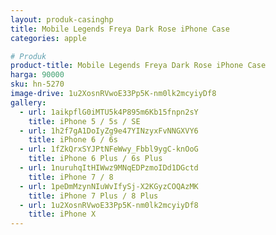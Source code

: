 ```yaml
---
layout: produk-casinghp
title: Mobile Legends Freya Dark Rose iPhone Case
categories: apple

# Produk
product-title: Mobile Legends Freya Dark Rose iPhone Case
harga: 90000
sku: hn-5270
image-drive: 1u2XosnRVwoE33Pp5K-nm0lk2mcyiyDf8
gallery:
  - url: 1aikpflG0iMTU5k4P895m6Kb15fnpn2sY
    title: iPhone 5 / 5s / SE
  - url: 1h2f7gA1DoIyZg9e47YINzyxFvNNGXVY6
    title: iPhone 6 / 6s
  - url: 1fZkQrxSYJPtNFeWwy_Fbbl9ygC-knOoG
    title: iPhone 6 Plus / 6s Plus
  - url: 1nuruhqItHIWwz9MNqEDPzmoIDd1DGctd
    title: iPhone 7 / 8
  - url: 1peDmMzynNIuWvIfySj-X2KGyzCOQAzMK
    title: iPhone 7 Plus / 8 Plus
  - url: 1u2XosnRVwoE33Pp5K-nm0lk2mcyiyDf8
    title: iPhone X
---
```

